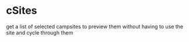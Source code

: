# cSites
get a list of selected campsites to preview them without having to use the site and cycle through them
